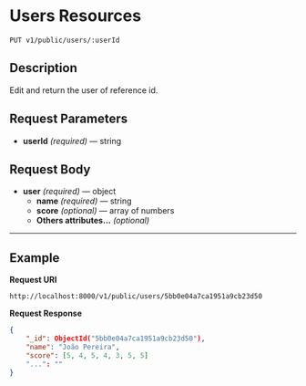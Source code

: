 # Users Resources

    PUT v1/public/users/:userId

## Description
Edit and return the user of reference id.

## Request Parameters

- **userId** _(required)_ — string

## Request Body

- **user** _(required)_ — object
    - **name** _(required)_ — string
    - **score** _(optional)_ — array of numbers 
    - **Others attributes...** _(optional)_

***

## Example
**Request URI**

    http://localhost:8000/v1/public/users/5bb0e04a7ca1951a9cb23d50

**Request Response**
``` json
{
    "_id": ObjectId("5bb0e04a7ca1951a9cb23d50"),
    "name": "João Pereira",
    "score": [5, 4, 5, 4, 3, 5, 5]
    "...": ""
}
```